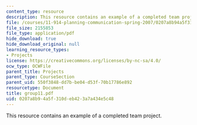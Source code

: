 ```yaml
---
content_type: resource
description: This resource contains an example of a completed team project.
file: /courses/11-914-planning-communication-spring-2007/0207a8b94a5f310deb423a7a434e5c48_group11.pdf
file_size: 2155853
file_type: application/pdf
hide_download: true
hide_download_original: null
learning_resource_types:
- Projects
license: https://creativecommons.org/licenses/by-nc-sa/4.0/
ocw_type: OCWFile
parent_title: Projects
parent_type: CourseSection
parent_uid: 550f3848-dd7b-be04-d53f-70b17786e892
resourcetype: Document
title: group11.pdf
uid: 0207a8b9-4a5f-310d-eb42-3a7a434e5c48
---
```

This resource contains an example of a completed team project.
